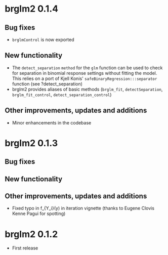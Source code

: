 # brglm2 0.1.4

## Bug fixes
* `brglmControl` is now exported

## New functionality
* The `detect_separation` `method` for the `glm` function can be used to check for separation in binomial response settings without fitting the model. This relies on a port of Kjell Konis' `safeBinaryRegression:::separator` function (see ?detect_separation)
* brglm2 provides aliases of basic methods (`brglm_fit`, `detectSeparation`, `brglm_fit_control`, `detect_separation_control`)

## Other improvements, updates and additions
* Minor enhancements in the codebase

# brglm2 0.1.3

## Bug fixes

## New functionality

## Other improvements, updates and additions
* Fixed typo in f_{Y_i}(y) in iteration vignette (thanks to Eugene
  Clovis Kenne Pagui for spotting)

# brglm2 0.1.2

* First release



